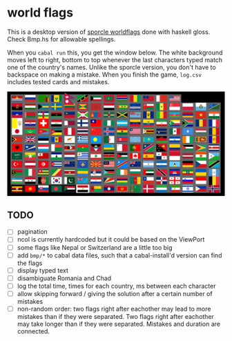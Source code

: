 # world flags

This is a desktop version of [sporcle worldflags](https://www.sporcle.com/games/g/worldflags) done with haskell gloss. Check Bmp.hs for allowable spellings.

When you `cabal run` this, you get the window below. The white background moves left to right, bottom to top whenever the last characters typed match one of the country's names. Unlike the sporcle version, you don't have to backspace on making a mistake. When you finish the game, `log.csv` includes tested cards and mistakes.

![World Flags](ui.png)

## TODO

- [ ] pagination
- [ ] ncol is currently hardcoded but it could be based on the ViewPort
- [ ] some flags like Nepal or Switzerland are a little too big
- [ ] add `bmp/*` to cabal data files, such that a cabal-install'd version can find the flags
- [ ] display typed text
- [ ] disambiguate Romania and Chad
- [ ] log the total time, times for each country, ms between each character
- [ ] allow skipping forward / giving the solution after a certain number of mistakes
- [ ] non-random order: two flags right after eachother may lead to more mistakes than if they were separated. Two flags right after eachother may take longer than if they were separated. Mistakes and duration are connected.
